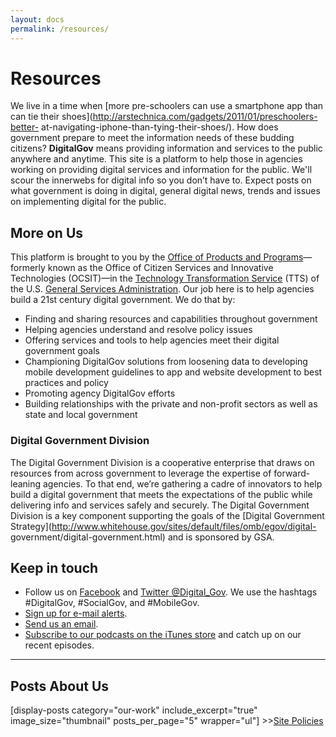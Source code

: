 ```yaml
---
layout: docs
permalink: /resources/
---
```


# Resources

We live in a time when [more pre-schoolers can use a smartphone app than can
tie their shoes](http://arstechnica.com/gadgets/2011/01/preschoolers-better-
at-navigating-iphone-than-tying-their-shoes/). How does government prepare to
meet the information needs of these budding citizens? **DigitalGov** means
providing information and services to the public anywhere and anytime. This
site is a platform to help those in agencies working on providing digital
services and information for the public. We'll scour the innerwebs for digital
info so you don’t have to. Expect posts on what government is doing in
digital, general digital news, trends and issues on implementing digital for
the public.

## More on Us

This platform is brought to you by the [Office of Products and
Programs](http://www.gsa.gov/portal/content/124174)—formerly known as the
Office of Citizen Services and Innovative Technologies (OCSIT)—in the
[Technology Transformation Service](http://www.gsa.gov/portal/category/25729)
(TTS) of the U.S. [General Services
Administration](http://www.gsa.gov/portal/category/100000). Our job here is to
help agencies build a 21st century digital government. We do that by:

  * Finding and sharing resources and capabilities throughout government
  * Helping agencies understand and resolve policy issues
  * Offering services and tools to help agencies meet their digital government goals
  * Championing DigitalGov solutions from loosening data to developing mobile development guidelines to app and website development to best practices and policy
  * Promoting agency DigitalGov efforts
  * Building relationships with the private and non-profit sectors as well as state and local government

### Digital Government Division

The Digital Government Division is a cooperative enterprise that draws on
resources from across government to leverage the expertise of forward-leaning
agencies. To that end, we’re gathering a cadre of innovators to help build a
digital government that meets the expectations of the public while delivering
info and services safely and securely. The Digital Government Division is a
key component supporting the goals of the [Digital Government
Strategy](http://www.whitehouse.gov/sites/default/files/omb/egov/digital-
government/digital-government.html) and is sponsored by GSA.

## Keep in touch

  * Follow us on [Facebook](https://www.facebook.com/DigitalGov) and [Twitter @Digital_Gov](http://twitter.com/Digital_Gov). We use the hashtags #DigitalGov, #SocialGov, and #MobileGov.
  * [Sign up for e-mail alerts](http://connect.digitalgov.gov/subscribe).
  * [Send us an email](https://www.digitalgov.gov/contact-us/).
  * [Subscribe to our podcasts on the iTunes store](https://itunes.apple.com/us/podcast/digitalgov-podcast/) and catch up on our recent episodes.

* * *

## Posts About Us

[display-posts category="our-work" include_excerpt="true"
image_size="thumbnail" posts_per_page="5" wrapper="ul"]   >>[Site
Policies](https://www.digitalgov.gov/about/policies/)

